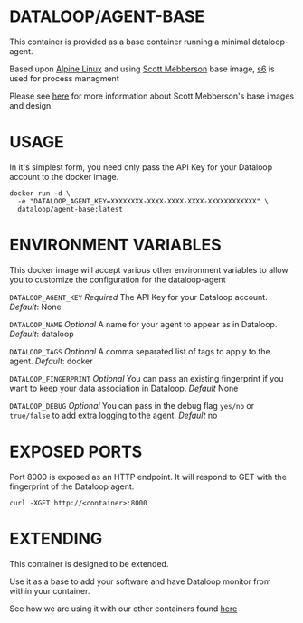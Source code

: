DATALOOP/AGENT-BASE
==============

This container is provided as a base container running a minimal dataloop-agent.

Based upon [Alpine Linux](https://www.alpinelinux.org) and using [Scott Mebberson](https://github.com/smebberson) base image, [s6](http://skarnet.org/software/s6/) is used for process managment

Please see [here](https://github.com/smebberson/docker-alpine) for more information about Scott Mebberson's base images and design.


USAGE
=====

In it's simplest form, you need only pass the API Key for your Dataloop account to the docker image.

```
docker run -d \
  -e "DATALOOP_AGENT_KEY=XXXXXXXX-XXXX-XXXX-XXXX-XXXXXXXXXXXX" \
  dataloop/agent-base:latest
```

ENVIRONMENT VARIABLES
=====================

This docker image will accept various other environment variables to allow you to customize the configuration for the dataloop-agent

`DATALOOP_AGENT_KEY` *Required* The API Key for your Dataloop account. *Default*: None

`DATALOOP_NAME` *Optional* A name for your agent to appear as in Dataloop. *Default*: dataloop

`DATALOOP_TAGS` *Optional* A comma separated list of tags to apply to the agent. *Default*: docker

`DATALOOP_FINGERPRINT` *Optional* You can pass an existing fingerprint if you want to keep your data association in Dataloop. *Default* None

`DATALOOP_DEBUG` *Optional* You can pass in the debug flag `yes/no` or `true/false` to add extra logging to the agent. *Default* no


EXPOSED PORTS
=============

Port 8000 is exposed as an HTTP endpoint. It will respond to GET with the fingerprint of the Dataloop agent.

```
curl -XGET http://<container>:8000
```

EXTENDING
=========

This container is designed to be extended. 

Use it as a base to add your software and have Dataloop monitor from within your container.

See how we are using it with our other containers found [here](https://github.com/dataloop/docker-alpine)
